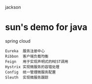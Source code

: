 jackson
# sun's demo for java 

spring cloud 

    Eureka  服务注册中心
    Ribbon  客户端负载均衡
    Feign   用于实现声明式的REST调用
    Hystrix 实现微服务的容错处理
    Config  统一管理微服务配置
    Sleuth  实现微服务跟踪
    